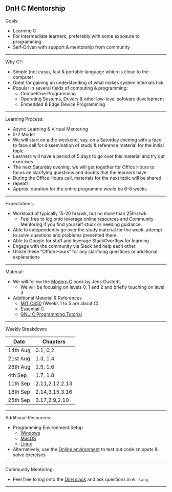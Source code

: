 ## DnH C Mentorship

Goals:

- Learning C
- For intermediate learners, preferably with some exposure to programming
- Self-Driven with support & mentorship from community

---

Why C?:

- Simple (not easy), fast & portable language which is close to the computer
- Great for gaining an understanding of what makes system internals tick
- Popular in several fields of computing & programming:
  - Competitive Programming
  - Operating Systems, Drivers & other low-level software development
  - Embedded & Edge Device Programming

---

Learning Process:

- Async Learning & Virtual Mentoring
- 5-2 Model
- We will start on a the weekend, say, on a Saturday evening with a face to face call for dissemination of study & reference material for the initial topic
- Learners will have a period of 5 days to go over this material and try out exercises
- The next Saturday evening, we will get together for Office Hours to focus on clarifying questions and doubts that the learners have
- During the Office Hours call, materials for the next topic will be shared
- repeat!
- Approx. duration for the entire programme would be 6-8 weeks

---

Expectations: 

- Workload of typically 15-20 hrs/wk, but no more than 25hrs/wk. 
  - Feel free to log onto leverage online resources and Community Mentoring if you find yourself stuck or needing guidance.
- Able to independently go over the study material for the week, attempt to solve questions and problems presented there
- Able to Google for stuff and leverage StackOverflow for learning
- Engage with the community via Slack and help each other
- Utilize these “Office Hours” for any clarifying questions or additional explanations

---

Material:

- We will follow the [Modern C](https://modernc.gforge.inria.fr/) book by Jens Gustedt. 
  - We will be focusing on levels 0, 1 and 2 and briefly touching on level 3
- Additional Material & References
  - [MIT CS50](https://cs50.harvard.edu/x/2020/weeks/1/) (Weeks 1 to 5 are about C)
  - [Essential C](http://cslibrary.stanford.edu/101/EssentialC.pdf)
  - [GNU C Programming Tutorial](http://crasseux.com/books/ctutorial/)

---

Weekly Breakdown:

| Date          | Chapters       |
| ------------- |  ------------- |
| 14th Aug      | 0.1, 0,2       |
| 21st Aug      | 1.3, 1.4       |
| 28th Aug      | 1.5, 1.6       |
| 4th Sep       | 1.7, 1.8       |
| 11th Sep      | 2.11,2.12,2.13 |
| 18th Sep      | 2.14,3.15,3.16 |
| 25th Sep      | 3.17,2.9,2.10  |

---

Additional Resources:

- Programming Environment Setup
  - [Windows](https://www.cs.auckland.ac.nz/~paul/C/Windows/index.php)
  - [MacOS](https://www.cs.auckland.ac.nz/~paul/C/Mac/index.php)
  - [Linux](https://www.cyberciti.biz/faq/howto-compile-and-run-c-cplusplus-code-in-linux/)
- Alternatively, use the [Online environment](https://www.onlinegdb.com/) to test out code snippets & solve exercises

---

Community Mentoring:
- Feel free to log onto the [DnH slack](https://dev-s.slack.com) and ask questions in `#c-lang`
---
